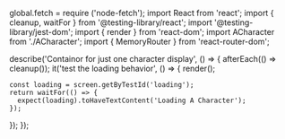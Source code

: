 global.fetch = require ('node-fetch');
import React from 'react';
import { cleanup, waitFor } from '@testing-library/react';
import '@testing-library/jest-dom';
import { render } from 'react-dom';
import ACharacter from './ACharacter';
import { MemoryRouter } from 'react-router-dom';

describe('Containor for just one character display', () => {
  afterEach(() => cleanup());
  it('test the loading behavior', () => {
    render(<MemoryRouter><ACharacter /></MemoryRouter>);

    const loading = screen.getByTestId('loading');
    return waitFor(() => {
      expect(loading).toHaveTextContent('Loading A Character');
    });
  });
});
